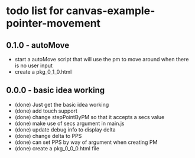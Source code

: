 # todo list for canvas-example-pointer-movement

## 0.1.0 - autoMove
* start a autoMove script that will use the pm to move around when there is no user input
* create a pkg_0_1_0.html

## 0.0.0 - basic idea working
* (done) Just get the basic idea working
* (done) add touch support
* (done) change stepPointByPM so that it accepts a secs value
* (done) make use of secs argument in main.js
* (done) update debug info to display delta
* (done) change delta to PPS
* (done) can set PPS by way of argument when creating PM
* (done) create a pkg_0_0_0.html file
